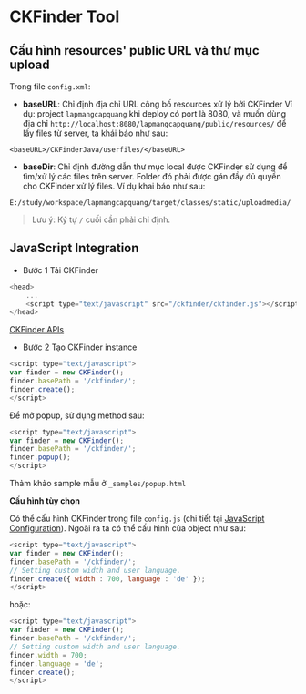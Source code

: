 # CKFinder Tool

## Cấu hình resources' public URL và thư mục upload

Trong file ```config.xml```:

* **baseURL**: Chỉ định địa chỉ URL công bố resources xử lý bởi CKFinder
Ví dụ: project ```lapmangcapquang``` khi deploy có port là 8080, và muốn dùng địa chỉ ```http://localhost:8080/lapmangcapquang/public/resources/``` để lấy files từ server, ta khái báo như sau:

```
<baseURL>/CKFinderJava/userfiles/</baseURL>
```

* **baseDir**: Chỉ định đường dẫn thư mục local được CKFinder sử dụng để tìm/xử lý các files trên server. Folder đó phải được gán đầy đủ quyền cho CKFinder xử lý files. Ví dụ khai báo như sau:

```
E:/study/workspace/lapmangcapquang/target/classes/static/uploadmedia/
```

> Lưu ý: Ký tự ```/``` cuối cần phải chỉ định.


## JavaScript Integration

* Bước 1 Tải CKFinder

```javascript
<head>
	...
	<script type="text/javascript" src="/ckfinder/ckfinder.js"></script>
</head>
```

[CKFinder APIs](https://docs-old.ckeditor.com/ckfinder_2.x_api/)

* Bước 2 Tạo CKFinder instance

```javascript
<script type="text/javascript">
var finder = new CKFinder();
finder.basePath = '/ckfinder/';
finder.create();
</script>
```

Để mở popup, sử dụng method sau:
```javascript
<script type="text/javascript">
var finder = new CKFinder();
finder.basePath = '/ckfinder/';
finder.popup();
</script>
```

Thảm khảo sample mẫu ở ```_samples/popup.html```

**Cấu hình tùy chọn**

Có thể cấu hình CKFinder trong file ```config.js``` (chi tiết tại [JavaScript Configuration](https://docs-old.ckeditor.com/CKFinder_2.x/Developers_Guide/Java/Configuration#JavaScript_Configuration)). Ngoài ra ta có thể cấu hình của object như sau:

```javascript
<script type="text/javascript">
var finder = new CKFinder();
finder.basePath = '/ckfinder/';
// Setting custom width and user language.
finder.create({ width : 700, language : 'de' });
</script>
```

hoặc:

```javascript
<script type="text/javascript">
var finder = new CKFinder();
finder.basePath = '/ckfinder/';
// Setting custom width and user language.
finder.width = 700;
finder.language = 'de';
finder.create();
</script>
```
